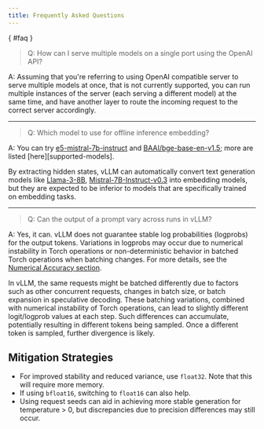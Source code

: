 ```yaml
---
title: Frequently Asked Questions
---
```

[](){ #faq }

> Q: How can I serve multiple models on a single port using the OpenAI API?

A: Assuming that you're referring to using OpenAI compatible server to serve multiple models at once, that is not currently supported, you can run multiple instances of the server (each serving a different model) at the same time, and have another layer to route the incoming request to the correct server accordingly.

---

> Q: Which model to use for offline inference embedding?

A: You can try [e5-mistral-7b-instruct](https://huggingface.co/intfloat/e5-mistral-7b-instruct) and [BAAI/bge-base-en-v1.5](https://huggingface.co/BAAI/bge-base-en-v1.5);
more are listed [here][supported-models].

By extracting hidden states, vLLM can automatically convert text generation models like [Llama-3-8B](https://huggingface.co/meta-llama/Meta-Llama-3-8B),
[Mistral-7B-Instruct-v0.3](https://huggingface.co/mistralai/Mistral-7B-Instruct-v0.3) into embedding models,
but they are expected to be inferior to models that are specifically trained on embedding tasks.

---

> Q: Can the output of a prompt vary across runs in vLLM?

A: Yes, it can. vLLM does not guarantee stable log probabilities (logprobs) for the output tokens. Variations in logprobs may occur due to
numerical instability in Torch operations or non-deterministic behavior in batched Torch operations when batching changes. For more details,
see the [Numerical Accuracy section](https://pytorch.org/docs/stable/notes/numerical_accuracy.html#batched-computations-or-slice-computations).

In vLLM, the same requests might be batched differently due to factors such as other concurrent requests,
changes in batch size, or batch expansion in speculative decoding. These batching variations, combined with numerical instability of Torch operations,
can lead to slightly different logit/logprob values at each step. Such differences can accumulate, potentially resulting in
different tokens being sampled. Once a different token is sampled, further divergence is likely.

## Mitigation Strategies

- For improved stability and reduced variance, use `float32`. Note that this will require more memory.
- If using `bfloat16`, switching to `float16` can also help.
- Using request seeds can aid in achieving more stable generation for temperature > 0, but discrepancies due to precision differences may still occur.
